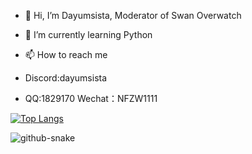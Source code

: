 - 👋 Hi, I’m Dayumsista, Moderator of Swan Overwatch

- 🌱 I’m currently learning Python

- 📫 How to reach me 
- Discord:dayumsista
- QQ:1829170 Wechat：NFZW1111

[![Top Langs](https://github-readme-stats.vercel.app/api/top-langs/?username=dayumsista)](https://github.com/anuraghazra/github-readme-stats)

<picture>
  <source media="(prefers-color-scheme: dark)" srcset="https://dayumsista.github.io/dayumsista/github-snake-dark.svg" />
  <source media="(prefers-color-scheme: light)" srcset="https://dayumsista.github.io/dayumsista/github-snake.svg" />
  <img alt="github-snake" src="https://dayumsista.github.io/dayumsista/github-snake.svg" />
</picture>
